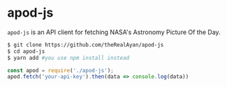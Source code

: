 # apod-js

`apod-js` is an API client for fetching NASA's Astronomy Picture Of the Day. 
```bash
$ git clone https://github.com/theRealAyan/apod-js
$ cd apod-js 
$ yarn add #you use npm install instead
```
```js
const apod = require('./apod-js');
apod.fetch('your-api-key').then(data => console.log(data))
```
